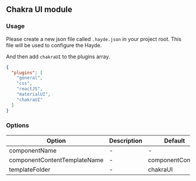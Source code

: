 ## Chakra UI module

### Usage

Please create a new json file called `.hayde.json` in your project root. This file will be used to configure the Hayde.

And then add `chakraUI` to the plugins array.

```json
{
  "plugins": [
    "general",
    "css",
    "reactJS",
    "materialUI",
    "chakraUI"
  ]
}
```

### Options

| Option                       | Description | Default          | Type   |
|------------------------------|-------------|------------------|--------|
| componentName                | -           | -                | string |
| componentContentTemplateName | -           | componentContent | string |
| templateFolder               | -           | chakraUI         | string |
